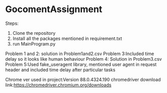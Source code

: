 # GocomentAssignment
Steps:
1. Clone the repository
2. Install all the packages mentioned in requirement.txt
3. run MainProgram.py

Problem 1 and 2: solution in Problem1and2.csv
Problem 3:Included time delay so it looks like human behaviour
Problem 4: Solution in Problem3.csv
Problem 5:Used fake_useragent library, mentioned user agent in request header and included time delay after particular tasks 

Chrome ver used in project:Version 88.0.4324.190
chromedriver download link:https://chromedriver.chromium.org/downloads
